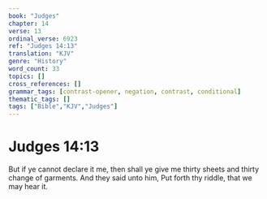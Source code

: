 ```yaml
---
book: "Judges"
chapter: 14
verse: 13
ordinal_verse: 6923
ref: "Judges 14:13"
translation: "KJV"
genre: "History"
word_count: 33
topics: []
cross_references: []
grammar_tags: [contrast-opener, negation, contrast, conditional]
thematic_tags: []
tags: ["Bible","KJV","Judges"]
---
```


# Judges 14:13

But if ye cannot declare it me, then shall ye give me thirty sheets and thirty change of garments. And they said unto him, Put forth thy riddle, that we may hear it.
